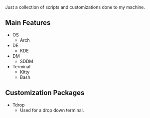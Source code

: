 Just  a collection of scripts and customizations done to my machine.

## Main Features
- OS
    - Arch
- DE
    - KDE
- DM
    - SDDM
- Terminal
    - Kitty
    - Bash

## Customization Packages
- Tdrop
    - Used for a drop down terminal. 